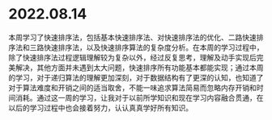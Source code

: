 # 2022.08.14

本周学习了快速排序法，包括基本快速排序法、对快速排序法的优化、二路快速排序法和三路快速排序法，以及快速排序算法的复杂度分析。在本周的学习过程中，除了快速排序法过程逻辑理解较为复杂以外，经过反复思考，理解及动手实现后完美解决，其他方面并未遇到太大问题，快速排序所有功能基本都能实现；通过本周的学习，对于递归算法的理解更加深刻，对于数据结构有了更深的认知，也知道了对于算法难度和开销之间的适当取舍，不能一味追求算法简易而忽略内存开销和时间消耗。通过这一周的学习，让我对于以前所学知识和现在学习内容融合贯通，在以后的学习过程中也会接着努力，认认真真学好所有知识。